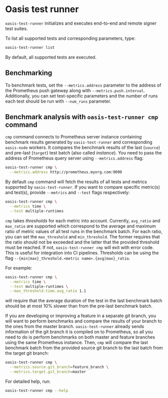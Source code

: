 # Oasis test runner

`oasis-test-runner` initializes and executes end-to-end and remote signer test
suites.

To list all supported tests and corresponding parameters, type:

```bash
oasis-test-runner list
```

By default, all supported tests are executed.

## Benchmarking

To benchmark tests, set the `--metrics.address` parameter to the address of the
Prometheus push gateway along with `--metrics.push.interval`. Additionally, you
can set test-specific parameters and the number of runs each test should be run
with `--num_runs` parameter.

## Benchmark analysis with `oasis-test-runner cmp` command

`cmp` command connects to Prometheus server instance containing benchmark
results generated by `oasis-test-runner` and corresponding `oasis-node`
workers. It compares the benchmark results of the last (`source`) and
pre-last (`target`) test batch (also called *instance*). You need to pass the
address of Prometheus query server using `--metrics.address` flag:

```bash
oasis-test-runner cmp \
  --metrics.address http://prometheus.myorg.com:9090
```

By default `cmp` command will fetch the results of all tests and metrics
supported by `oasis-test-runner`. If you want to compare specific metric(s) and
test(s), provide `--metrics` and `--test` flags respectively:

```bash
oasis-test-runner cmp \
  --metrics time \
  --test multiple-runtimes
```

`cmp` takes *thresholds* for each metric into account. Currently, `avg_ratio`
and `max_ratio` are supported which correspond to the average and maximum ratio
of metric values of all test runs in the benchmark batch. For each ratio, you
can set the `max_threshold` and `min_threshold`. The former requires that the
ratio should not be exceeded and the latter that the provided threshold must be
reached. If not, `oasis-test-runner cmp` will exit with error code. This is
useful for integration into CI pipelines. Thresholds can be using the flag
`--{min|max}_threshold.<metric name>.{avg|max}_ratio`.

For example:

```bash
oasis-test-runner cmp \
  --metrics time \
  --test multiple-runtimes \
  --max_threshold.time.avg_ratio 1.1
```

will require that the average duration of the test in the last benchmark batch
should be at most 10\% slower than from the pre-last benchmark batch.

If you are developing or improving a feature in a separate git branch, you will
want to perform benchmarks and compare the results of your branch to the ones
from the master branch. `oasis-test-runner` already sends information of the
git branch it is compiled on to Prometheus, so all you need to do is perform
benchmarks on both master and feature branches using the same Prometheus
instance. Then, `cmp` will compare the last benchmark batch from the provided
source git branch to the last batch from the target git branch:

```bash
oasis-test-runner cmp \
  --metrics.source.git_branch=feature_branch \
  --metrics.target.git_branch=master
```

For detailed help, run:

```bash
oasis-test-runner cmp --help
```

